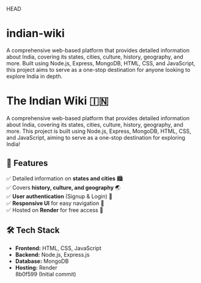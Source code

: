 HEAD
# indian-wiki
A comprehensive web-based platform that provides detailed information about India, covering its states, cities, culture, history, geography, and more. Built using Node.js, Express, MongoDB, HTML, CSS, and JavaScript, this project aims to serve as a one-stop destination for anyone looking to explore India in depth.

# The Indian Wiki 🇮🇳  

A comprehensive web-based platform that provides detailed information about India, covering its states, cities, culture, history, geography, and more. This project is built using Node.js, Express, MongoDB, HTML, CSS, and JavaScript, aiming to serve as a one-stop destination for exploring India!

## 🌟 Features  

✅ Detailed information on **states and cities** 🏙️  
✅ Covers **history, culture, and geography** 🌏  
✅ **User authentication** (Signup & Login) 🔐  
✅ **Responsive UI** for easy navigation 📱  
✅ Hosted on **Render** for free access 🚀  

## 🛠️ Tech Stack  

- **Frontend:** HTML, CSS, JavaScript  
- **Backend:** Node.js, Express.js  
- **Database:** MongoDB  
- **Hosting:** Render  
 8b0f599 (Initial commit)
